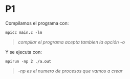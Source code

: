 # P1

Compilamos el programa con:  
```
mpicc main.c -lm
```
>_compilar el programa acepta tambien la opción -o_
  
Y se ejecuta con:  
```
mpirun -np 2 ./a.out
```  
> _-np es el numero de procesos que vamos a crear_